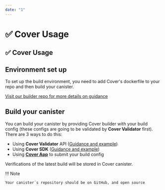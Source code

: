 ```yaml
---
date: "1"
---
```

# ✅  Cover Usage
## ✅ Cover Usage

## Environment set up

To set up the build environment, you need to add Cover's dockerfile to your repo and then build your canister.

[Visit our builder repo for more details on guidance](https://github.com/Psychedelic/cover-builder#usage)

##  Build your canister

You can build your canister by providing Cover builder with your build config (these configs are going to be validated by **Cover Validator** first). There are 3 ways to do this:

- Using **Cover Validator** API ([Guidance and example](https://github.com/Psychedelic/cover-validator))
- Using **Cover SDK** ([Guidance and example](https://github.com/Psychedelic/cover-sdk))
- Using [**Cover App**](https://app.covercode.ooo/) to submit your build config

Verifications of the latest build will be stored in Cover canister. 

!!! Note

    Your canister´s repository should be on GitHub, and open source
